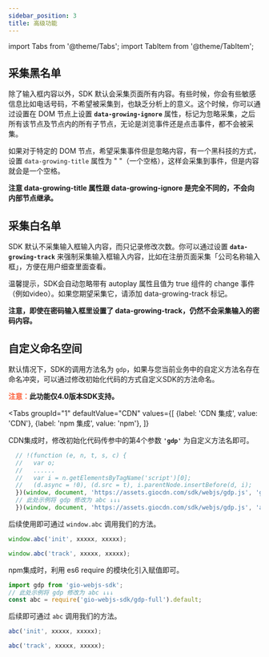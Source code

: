 ```yaml
---
sidebar_position: 3
title: 高级功能
---
```


import Tabs from '@theme/Tabs';
import TabItem from '@theme/TabItem';

## 采集黑名单

除了输入框内容以外，SDK 默认会采集页面所有内容。有些时候，你会有些敏感信息比如电话号码，不希望被采集到，也缺乏分析上的意义。这个时候，你可以通过设置在 DOM 节点上设置 **`data-growing-ignore`** 属性，标记为忽略采集，之后所有该节点及节点内的所有子节点，无论是浏览事件还是点击事件，都不会被采集。

如果对于特定的 DOM 节点，希望采集事件但是忽略内容，有一个黑科技的方式，设置 `data-growing-title` 属性为 " "（一个空格），这样会采集到事件，但是内容就会是一个空格。

**注意 data-growing-title 属性跟 data-growing-ignore 是完全不同的，不会向内部节点继承。**

## 采集白名单

SDK 默认不采集输入框输入内容，而只记录修改次数。你可以通过设置 **`data-growing-track`** 来强制采集输入框输入内容，比如在注册页面采集「公司名称输入框」，方便在用户细查里面查看。

温馨提示，SDK会自动忽略带有 autoplay 属性且值为 true 组件的 change 事件（例如video）。如果您期望采集它，请添加 data-growing-track 标记。

**注意，即使在密码输入框里设置了 data-growing-track，仍然不会采集输入的密码内容。**

## 自定义命名空间

默认情况下，SDK的调用方法名为 `gdp`，如果与您当前业务中的自定义方法名存在命名冲突，可以通过修改初始化代码的方式自定义SDK的方法命名。

**<font color="#FC5F3A">注意：</font>此功能仅4.0版本SDK支持。**

<Tabs
groupId="1"
defaultValue="CDN"
values={[
{label: 'CDN 集成', value: 'CDN'},
{label: 'npm 集成', value: 'npm'},
]}
>
<TabItem value="CDN">

CDN集成时，修改初始化代码传参中的第4个参数 **`'gdp'`** 为自定义方法名即可。

```js
  // !(function (e, n, t, s, c) {
  //   var o;
  //   ......
  //   var i = n.getElementsByTagName('script')[0];
  //   (d.async = !0), (d.src = t), i.parentNode.insertBefore(d, i);
  })(window, document, 'https://assets.giocdn.com/sdk/webjs/gdp.js', 'gdp');
  // 此处示例将 gdp 修改为 abc ↓↓↓
  })(window, document, 'https://assets.giocdn.com/sdk/webjs/gdp.js', 'abc');
```

后续使用即可通过 `window.abc` 调用我们的方法。

```js
window.abc('init', xxxxx, xxxxx);

window.abc('track', xxxxx, xxxxx);
```

</TabItem>
<TabItem value="npm">

npm集成时，利用 es6 require 的模块化引入赋值即可。

```js
import gdp from 'gio-webjs-sdk';
// 此处示例将 gdp 修改为 abc ↓↓↓
const abc = require('gio-webjs-sdk/gdp-full').default;
```

后续即可通过 `abc` 调用我们的方法。

```js
abc('init', xxxxx, xxxxx);

abc('track', xxxxx, xxxxx);
```

</TabItem>
</Tabs>
